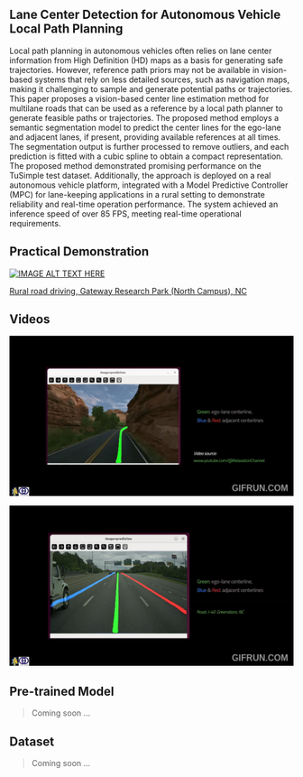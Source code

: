 ## Lane Center Detection for Autonomous Vehicle Local Path Planning
Local path planning in autonomous vehicles often
relies on lane center information from High Definition (HD) maps as a basis for generating safe trajectories. However,
reference path priors may not be available in vision-based systems that rely on less detailed sources, such as navigation
maps, making it challenging to sample and generate potential paths or trajectories. This paper proposes a vision-based
center line estimation method for multilane roads that can be used as a reference by a local path planner to generate
feasible paths or trajectories. The proposed method employs a semantic segmentation model to predict the center lines for
the ego-lane and adjacent lanes, if present, providing available references at all times. The segmentation output is further
processed to remove outliers, and each prediction is fitted with a cubic spline to obtain a compact representation. The
proposed method demonstrated promising performance on the TuSimple test dataset. Additionally, the approach is deployed
on a real autonomous vehicle platform, integrated with a Model Predictive Controller (MPC) for lane-keeping applications in a
rural setting to demonstrate reliability and real-time operation performance. The system achieved an inference speed of over
85 FPS, meeting real-time operational requirements.


## Practical Demonstration
[![IMAGE ALT TEXT HERE](https://img.youtube.com/vi/QUAs-sD0vJs/0.jpg?v=1)](https://youtu.be/QUAs-sD0vJs)

<a href="https://youtu.be/QUAs-sD0vJs"> Rural road driving, Gateway Research Park (North Campus), NC </a>

## Videos

<a href="https://youtu.be/dKMmFGmO6DQ">![til](https://github.com/ACCESSLab/center_lane_prediction/blob/main/images/Lane_Centerline_Prediction.gif)</a>


<a href="https://youtu.be/D7gnvfqeM84">![til](https://github.com/ACCESSLab/center_lane_prediction/blob/main/images/Lane_Centerline_Prediction_Highway.gif)</a>

## Pre-trained Model 
> Coming soon ...
## Dataset
> Coming soon ...
